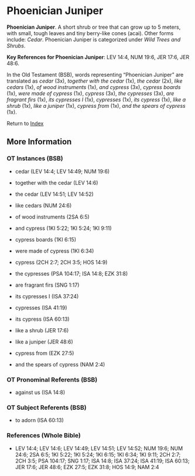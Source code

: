 # Phoenician Juniper
**Phoenician Juniper**. 
A short shrub or tree that can grow up to 5 meters, with small, tough leaves and tiny berry-like cones (acai). 
Other forms include: 
*Cedar*. 
Phoenician Juniper is categorized under _Wild Trees and Shrubs_. 


**Key References for Phoenician Juniper**: 
LEV 14:4, NUM 19:6, JER 17:6, JER 48:6. 


In the Old Testament (BSB), words representing “Phoenician Juniper” are translated as 
*cedar* (3x), *together with the cedar* (1x), *the cedar* (2x), *like cedars* (1x), *of wood instruments* (1x), *and cypress* (3x), *cypress boards* (1x), *were made of cypress* (1x), *cypress* (3x), *the cypresses* (3x), *are fragrant firs* (1x), *its cypresses I* (1x), *cypresses* (1x), *its cypress* (1x), *like a shrub* (1x), *like a juniper* (1x), *cypress from* (1x), *and the spears of cypress* (1x). 




Return to [Index](00-Index.md)

## More Information

### OT Instances (BSB)

* cedar (LEV 14:4; LEV 14:49; NUM 19:6)

* together with the cedar (LEV 14:6)

* the cedar (LEV 14:51; LEV 14:52)

* like cedars (NUM 24:6)

* of wood instruments (2SA 6:5)

* and cypress (1KI 5:22; 1KI 5:24; 1KI 9:11)

* cypress boards (1KI 6:15)

* were made of cypress (1KI 6:34)

* cypress (2CH 2:7; 2CH 3:5; HOS 14:9)

* the cypresses (PSA 104:17; ISA 14:8; EZK 31:8)

* are fragrant firs (SNG 1:17)

* its cypresses I (ISA 37:24)

* cypresses (ISA 41:19)

* its cypress (ISA 60:13)

* like a shrub (JER 17:6)

* like a juniper (JER 48:6)

* cypress from (EZK 27:5)

* and the spears of cypress (NAM 2:4)



### OT Pronominal Referents (BSB)

* against us (ISA 14:8)



### OT Subject Referents (BSB)

* to adorn (ISA 60:13)



### References (Whole Bible)

* LEV 14:4; LEV 14:6; LEV 14:49; LEV 14:51; LEV 14:52; NUM 19:6; NUM 24:6; 2SA 6:5; 1KI 5:22; 1KI 5:24; 1KI 6:15; 1KI 6:34; 1KI 9:11; 2CH 2:7; 2CH 3:5; PSA 104:17; SNG 1:17; ISA 14:8; ISA 37:24; ISA 41:19; ISA 60:13; JER 17:6; JER 48:6; EZK 27:5; EZK 31:8; HOS 14:9; NAM 2:4



